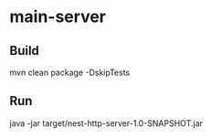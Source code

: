 # main-server

## Build
mvn clean package -DskipTests

## Run
java -jar target/nest-http-server-1.0-SNAPSHOT.jar
